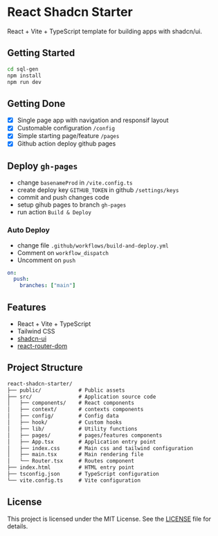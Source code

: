 # React Shadcn Starter

React + Vite + TypeScript template for building apps with shadcn/ui.

## Getting Started

```bash
cd sql-gen
npm install
npm run dev
```

## Getting Done

- [x] Single page app with navigation and responsif layout
- [x] Customable configuration `/config`
- [x] Simple starting page/feature `/pages`
- [x] Github action deploy github pages

## Deploy `gh-pages`

- change `basenameProd` in `/vite.config.ts`
- create deploy key `GITHUB_TOKEN` in github `/settings/keys`
- commit and push changes code
- setup gihub pages to branch `gh-pages`
- run action `Build & Deploy`

### Auto Deploy

- change file `.github/workflows/build-and-deploy.yml`
- Comment on `workflow_dispatch`
- Uncomment on `push`

```yaml 
on:
  push:
    branches: ["main"]
```

## Features

- React + Vite + TypeScript
- Tailwind CSS
- [shadcn-ui](https://github.com/shadcn-ui/ui/)
- [react-router-dom](https://www.npmjs.com/package/react-router-dom)

## Project Structure

```md
react-shadcn-starter/
├── public/            # Public assets
├── src/               # Application source code
│   ├── components/    # React components
│   ├── context/       # contexts components
│   ├── config/        # Config data
│   ├── hook/          # Custom hooks
│   ├── lib/           # Utility functions
│   ├── pages/         # pages/features components
│   ├── App.tsx        # Application entry point
│   ├── index.css      # Main css and tailwind configuration
│   ├── main.tsx       # Main rendering file
│   └── Router.tsx     # Routes component
├── index.html         # HTML entry point
├── tsconfig.json      # TypeScript configuration
└── vite.config.ts     # Vite configuration
```

## License

This project is licensed under the MIT License. See the [LICENSE](https://github.com/hayyi2/react-shadcn-starter/blob/main/LICENSE) file for details.
